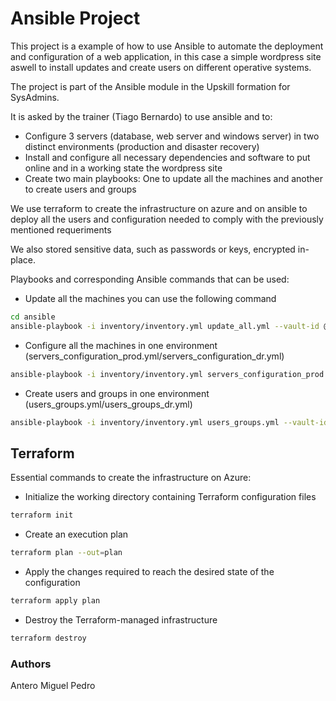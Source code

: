 # Ansible Project

This project is a example of how to use Ansible to automate the deployment and configuration of a web application, in this case a simple wordpress site aswell to install updates and create users on different operative systems. 

The project is part of the Ansible module in the Upskill formation for SysAdmins.

It is asked by the trainer (Tiago Bernardo) to use ansible and to: 

- Configure 3 servers (database, web server and windows server) in two distinct environments (production and disaster recovery)
- Install and configure all necessary dependencies and software to put online and in a working state the wordpress site
- Create two main playbooks: One to update all the machines and another to create users and groups

We use terraform to create the infrastructure on azure and on ansible to deploy all the users and configuration needed to comply with the previously mentioned requeriments

We also  stored sensitive data, such as passwords or keys, encrypted in-place.

Playbooks and corresponding Ansible commands that can be used:

- Update all the machines you can use the following command

```bash
cd ansible
ansible-playbook -i inventory/inventory.yml update_all.yml --vault-id @prompt #password: 123
```

- Configure all the machines in one environment (servers_configuration_prod.yml/servers_configuration_dr.yml)

```bash
ansible-playbook -i inventory/inventory.yml servers_configuration_prod.yml --vault-id @prompt #password: 123
```

- Create users and groups in one environment (users_groups.yml/users_groups_dr.yml)

```bash
ansible-playbook -i inventory/inventory.yml users_groups.yml --vault-id @prompt #password:123

```


## Terraform

Essential commands to create the infrastructure on Azure:

- Initialize the working directory containing Terraform configuration files

```bash
terraform init
```

- Create an execution plan

```bash
terraform plan --out=plan
```

- Apply the changes required to reach the desired state of the configuration

```bash
terraform apply plan
```

- Destroy the Terraform-managed infrastructure

```bash
terraform destroy
```

### Authors
Antero
Miguel
Pedro

